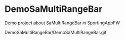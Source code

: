 # DemoSaMultiRangeBar
Demo project about SaMultiRangeBar in SportingAppFW

 DemoSaMultiRangeBar/DemoSaMultiRangeBar.gif 
